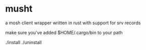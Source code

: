 # musht
a mosh client wrapper written in rust with support for srv records

make sure you've added $HOME/.cargo/bin to your path

./install
./uninstall
